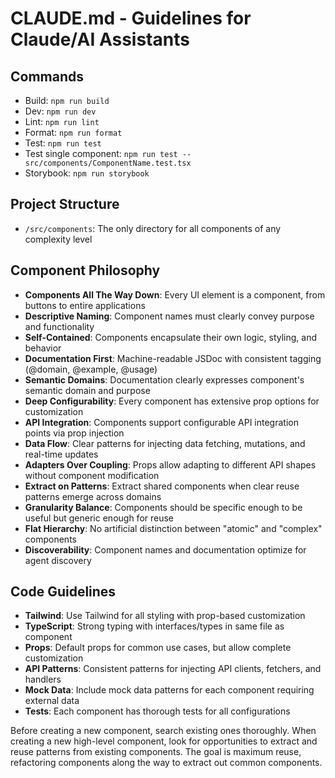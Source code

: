 # CLAUDE.md - Guidelines for Claude/AI Assistants

## Commands
- Build: `npm run build`
- Dev: `npm run dev`
- Lint: `npm run lint`
- Format: `npm run format`
- Test: `npm run test`
- Test single component: `npm run test -- src/components/ComponentName.test.tsx`
- Storybook: `npm run storybook`

## Project Structure
- `/src/components`: The only directory for all components of any complexity level

## Component Philosophy
- **Components All The Way Down**: Every UI element is a component, from buttons to entire applications
- **Descriptive Naming**: Component names must clearly convey purpose and functionality
- **Self-Contained**: Components encapsulate their own logic, styling, and behavior
- **Documentation First**: Machine-readable JSDoc with consistent tagging (@domain, @example, @usage)
- **Semantic Domains**: Documentation clearly expresses component's semantic domain and purpose
- **Deep Configurability**: Every component has extensive prop options for customization
- **API Integration**: Components support configurable API integration points via prop injection
- **Data Flow**: Clear patterns for injecting data fetching, mutations, and real-time updates
- **Adapters Over Coupling**: Props allow adapting to different API shapes without component modification
- **Extract on Patterns**: Extract shared components when clear reuse patterns emerge across domains
- **Granularity Balance**: Components should be specific enough to be useful but generic enough for reuse
- **Flat Hierarchy**: No artificial distinction between "atomic" and "complex" components
- **Discoverability**: Component names and documentation optimize for agent discovery

## Code Guidelines
- **Tailwind**: Use Tailwind for all styling with prop-based customization
- **TypeScript**: Strong typing with interfaces/types in same file as component
- **Props**: Default props for common use cases, but allow complete customization
- **API Patterns**: Consistent patterns for injecting API clients, fetchers, and handlers
- **Mock Data**: Include mock data patterns for each component requiring external data
- **Tests**: Each component has thorough tests for all configurations

Before creating a new component, search existing ones thoroughly. When creating a new high-level component, look for opportunities to extract and reuse patterns from existing components. The goal is maximum reuse, refactoring components along the way to extract out common components.